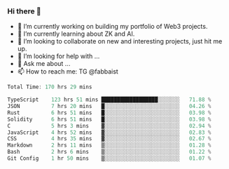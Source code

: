 ### Hi there 👋

- 🔭 I’m currently working on building my portfolio of Web3 projects. 
- 🌱 I’m currently learning about ZK and AI.
- 👯 I’m looking to collaborate on new and interesting projects, just hit me up. 
- 🤔 I’m looking for help with ... 
- 💬 Ask me about ...
- 📫 How to reach me: TG @fabbaist

<!--
**fabbaisteth/fabbaisteth** is a ✨ _special_ ✨ repository because its `README.md` (this file) appears on your GitHub profile.

Here are some ideas to get you started:

- 🔭 I’m currently working on ...
- 🌱 I’m currently learning ...
- 👯 I’m looking to collaborate on ...
- 🤔 I’m looking for help with ...
- 💬 Ask me about ...
- 📫 How to reach me: ...
- 😄 Pronouns: ...
- ⚡ Fun fact: ...
-->

<!--START_SECTION:waka-->

```rust
Total Time: 170 hrs 29 mins

TypeScript    123 hrs 51 mins ██████████████████░░░░░░░   71.88 %
JSON          7 hrs 20 mins   █░░░░░░░░░░░░░░░░░░░░░░░░   04.26 %
Rust          6 hrs 51 mins   █░░░░░░░░░░░░░░░░░░░░░░░░   03.98 %
Solidity      6 hrs 51 mins   █░░░░░░░░░░░░░░░░░░░░░░░░   03.98 %
C             5 hrs 3 mins    ▓░░░░░░░░░░░░░░░░░░░░░░░░   02.94 %
JavaScript    4 hrs 52 mins   ▓░░░░░░░░░░░░░░░░░░░░░░░░   02.83 %
CSS           4 hrs 35 mins   ▓░░░░░░░░░░░░░░░░░░░░░░░░   02.67 %
Markdown      2 hrs 11 mins   ▒░░░░░░░░░░░░░░░░░░░░░░░░   01.28 %
Bash          2 hrs 6 mins    ▒░░░░░░░░░░░░░░░░░░░░░░░░   01.22 %
Git Config    1 hr 50 mins    ▒░░░░░░░░░░░░░░░░░░░░░░░░   01.07 %
```

<!--END_SECTION:waka-->
